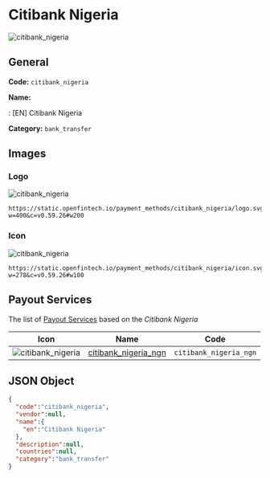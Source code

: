 
# Citibank Nigeria 
![citibank_nigeria](https://static.openfintech.io/payment_methods/citibank_nigeria/logo.svg?w=400&c=v0.59.26#w200)  

## General 
**Code:** `citibank_nigeria` 
 
**Name:** 
 
:	[EN] Citibank Nigeria 
 
**Category:** `bank_transfer` 
 

## Images 

### Logo 
![citibank_nigeria](https://static.openfintech.io/payment_methods/citibank_nigeria/logo.svg?w=400&c=v0.59.26#w200)  

```
https://static.openfintech.io/payment_methods/citibank_nigeria/logo.svg?w=400&c=v0.59.26#w200
```  

### Icon 
![citibank_nigeria](https://static.openfintech.io/payment_methods/citibank_nigeria/icon.svg?w=278&c=v0.59.26#w100)  

```
https://static.openfintech.io/payment_methods/citibank_nigeria/icon.svg?w=278&c=v0.59.26#w100
```  

## Payout Services 
 
The list of [Payout Services](/payout-services/) based on the _Citibank Nigeria_ 

|Icon|Name|Code| 
|:---:|:---:|:---:| 
|![citibank_nigeria](https://static.openfintech.io/payout_methods/citibank_nigeria/icon.svg?w=278&c=v0.59.26#w40) |[citibank_nigeria_ngn](/payout-services/citibank_nigeria_ngn/)|`citibank_nigeria_ngn`| 
 

## JSON Object 

```json
{
  "code":"citibank_nigeria",
  "vendor":null,
  "name":{
    "en":"Citibank Nigeria"
  },
  "description":null,
  "countries":null,
  "category":"bank_transfer"
}
```  
